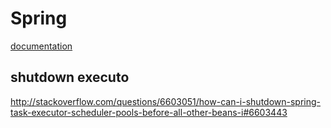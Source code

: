 # Spring
[documentation](http://docs.spring.io/spring-boot/docs/current-SNAPSHOT/reference/htmlsingle/#production-ready-metrics)

## shutdown executo
http://stackoverflow.com/questions/6603051/how-can-i-shutdown-spring-task-executor-scheduler-pools-before-all-other-beans-i#6603443